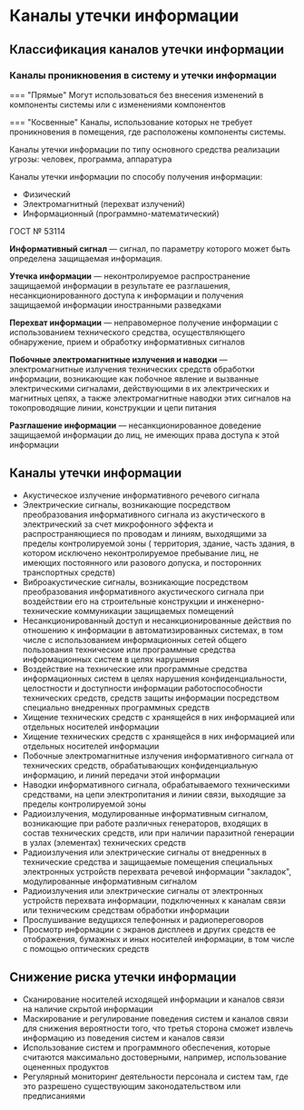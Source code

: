 # Каналы утечки информации

## Классификация каналов утечки информации

### Каналы проникновения в систему и утечки информации

=== "Прямые"
    Могут использоваться без внесения изменений в компоненты системы или с изменениями компонентов

=== "Косвенные"
    Каналы, использование которых не требует проникновения в помещения, где расположены компоненты системы.

Каналы утечки информации по типу основного средства реализации угрозы: человек, программа, аппаратура

Каналы утечки информации по способу получения информации:

- Физический
- Электромагнитный (перехват излучений)
- Информационный (программно-математический)

ГОСТ № 53114

**Информативный сигнал** — сигнал, по параметру которого может быть определена защищаемая информация.

**Утечка информации** — неконтролируемое распространение защищаемой информации в результате ее разглашения,
несанкционированного доступа к информации и получения защищаемой информации иностранными разведками

**Перехват информации** — неправомерное получение информации с использованием технического средства, осуществляющего
обнаружение, прием и обработку информативных сигналов

**Побочные электромагнитные излучения и наводки** — электромагнитные излучения технических средств обработки информации,
возникающие как побочное явление и вызванные электрическими сигналами, действующими в их электрических и магнитных
цепях, а также электромагнитные наводки этих сигналов на токопроводящие линии, конструкции и цепи питания

**Разглашение информации** — несанкционированное доведение защищаемой информации до лиц, не имеющих права доступа к этой
информации

## Каналы утечки информации

- Акустическое излучение информативного речевого сигнала
- Электрические сигналы, возникающие посредством преобразования информативного сигнала из акустического в электрический
  за счет микрофонного эффекта и распространяющиеся по проводам и линиям, выходящими за пределы контролируемой зоны (
  территория, здание, часть здания, в котором исключено неконтролируемое пребывание лиц, не имеющих постоянного или
  разового допуска, и посторонних транспортных средств)
- Виброакустические сигналы, возникающие посредством преобразования информативного акустического сигнала при воздействии
  его на строительные конструкции и инженерно-технические коммуникации защищаемых помещений
- Несанкционированный доступ и несанкционированные действия по отношению к информации в автоматизированных системах, в
  том числе с использованием информационных сетей общего пользования технические или программные средства информационных
  систем в целях нарушения
- Воздействие на технические или программные средства информационных систем в целях нарушения конфиденциальности,
  целостности и доступности информации работоспособности технических средств, средств защиты информации посредством
  специально внедренных программных средств
- Хищение технических средств с хранящейся в них информацией или отдельных носителей информации
- Хищение технических средств с хранящейся в них информацией или отдельных носителей информации
- Побочные электромагнитные излучения информативного сигнала от технических средств, обрабатывающих конфиденциальную
  информацию, и линий передачи этой информации
- Наводки информативного сигнала, обрабатываемого техническими средствами, на цепи электропитания и линии связи,
  выходящие за пределы контролируемой зоны
- Радиоизлучения, модулированные информативным сигналом, возникающие при работе различных генераторов, входящих в состав
  технических средств, или при наличии паразитной генерации в узлах (элементах) технических средств
- Радиоизлучения или электрические сигналы от внедренных в технические средства и защищаемые помещения специальных
  электронных устройств перехвата речевой информации "закладок", модулированные информативным сигналом
- Радиоизлучения или электрические сигналы от электронных устройств перехвата информации, подключенных к каналам связи
  или техническим средствам обработки информации
- Прослушивание ведущихся телефонных и радиопереговоров
- Просмотр информации с экранов дисплеев и других средств ее отображения, бумажных и иных носителей информации, в том
  числе с помощью оптических средств

## Снижение риска утечки информации

- Сканирование носителей исходящей информации и каналов связи на наличие скрытой информации
- Маскирование и регулирование поведения систем и каналов связи для снижения вероятности того, что третья сторона сможет
  извлечь информацию из поведения систем и каналов связи
- Использование систем и программного обеспечения, которые считаются максимально достоверными, например, использование
  оцененных продуктов
- Регулярный мониторинг деятельности персонала и систем там, где это разрешено существующим законодательством или
  предписаниями